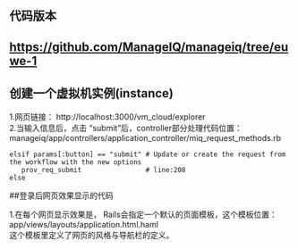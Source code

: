 ## **代码版本**   
https://github.com/ManageIQ/manageiq/tree/euwe-1       
-----

## **创建一个虚拟机实例(instance)** 

1.网页链接： http://localhost:3000/vm_cloud/explorer    
2.当输入信息后，点击 “submit”后，controller部分处理代码位置：   manageiq/app/controllers/application_controller/miq_request_methods.rb     
```
elsif params[:button] == "submit" # Update or create the request from the workflow with the new options
   prov_req_submit                # line:208
else
```      

##登录后网页效果显示的代码    

1.在每个网页显示效果是， Rails会指定一个默认的页面模板，这个模板位置：          
app/views/layouts/application.html.haml     
这个模板里定义了网页的风格与导航栏的定义。